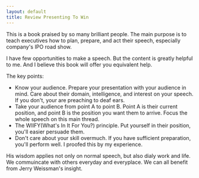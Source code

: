 ```yaml
---
layout: default
title: Review Presenting To Win
---
```

This is a book praised by so many brilliant people. The main purpose is to teach executives how to plan, prepare, and act their speech, especially company's IPO road show.

I have few opportunities to make a speech. But the content is greatly helpful to me. And I believe this book will offer you equivalent help.

The key points:

+ Know your audience. Prepare your presentation with your audience in mind. Care about their domain, intelligence, and interest on your speech. If you don't, your are preaching to deaf ears.
+ Take your audience from point A to point B. Point A is their current position, and point B is the position you want them to arrive. Focus the whole speech on this main thread.
+ The WIIFY(What's In It For You?) principle. Put yourself in their position, you'll easier persuade them.
+ Don't care about your skill overmuch. If you have sufficient preparation, you'll perform well. I proofed this by my experience.

His wisdom applies not only on normal speech, but also dialy work and life. We commuincate with others everyday and everyplace. We can all benefit from Jerry Weissman's insight.

